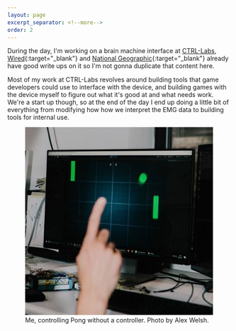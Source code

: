 ```yaml
---
layout: page
excerpt_separator: <!--more-->
order: 2
---
```


During the day, I'm working on a brain machine interface at [CTRL-Labs](https://ctrl-labs.com/), [Wired](https://www.wired.com/story/brain-machine-interface-isnt-sci-fi-anymore/){:target="_blank"} and [National Geographic](https://news.nationalgeographic.com/2018/02/chasing-genius-ctrl-labs-brain-machine-interface/){:target="_blank"} already have good write ups on it so I'm not gonna duplicate that content here.

Most of my work at CTRL-Labs revolves around building tools that game developers could use to interface with the device, and building games with the device myself to figure out what it's good at and what needs work. We're a start up though, so at the end of the day I end up doing a little bit of everything from modifying how how we interpret the EMG data to building tools for internal use.

<figure>
	<img src="/assets/my-hand.jpg" width="500" />
	<figcaption>Me, controlling Pong without a controller. Photo by Alex Welsh.</figcaption>
</figure>